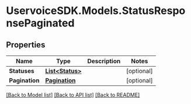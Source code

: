 # UservoiceSDK.Models.StatusResponsePaginated
## Properties

Name | Type | Description | Notes
------------ | ------------- | ------------- | -------------
**Statuses** | [**List&lt;Status&gt;**](Status.md) |  | [optional] 
**Pagination** | [**Pagination**](Pagination.md) |  | [optional] 

[[Back to Model list]](../README.md#documentation-for-models) [[Back to API list]](../README.md#documentation-for-api-endpoints) [[Back to README]](../README.md)

